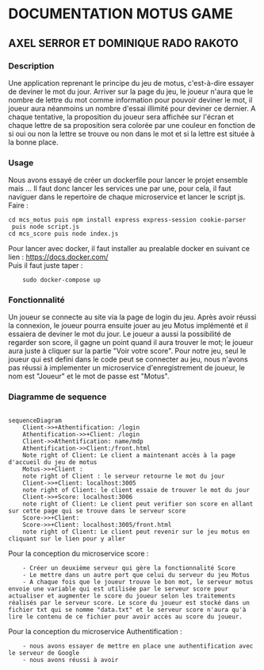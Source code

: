 # DOCUMENTATION MOTUS GAME

## AXEL SERROR ET DOMINIQUE RADO RAKOTO 

### Description
Une application reprenant le principe du jeu de motus, c'est-à-dire essayer de deviner le mot du jour. Arriver sur la page du jeu, le joueur n'aura que le nombre de lettre du mot comme information pour pouvoir deviner le mot, il joueur aura néanmoins un nombre d'essai illimité pour deviner ce dernier. A chaque tentative, la proposition du joueur sera affichée sur l'écran et chaque lettre de sa proposition sera colorée par une couleur en fonction de si oui ou non la lettre se trouve ou non dans le mot et si la lettre est située à la bonne place.

### Usage
Nous avons essayé de créer un dockerfile pour lancer le projet ensemble mais ...
Il faut donc lancer les services une par une, pour cela, il faut naviguer dans le repertoire de chaque microservice et lancer le script js.
Faire :

```
cd mcs_motus puis npm install express express-session cookie-parser
 puis node script.js
cd mcs_score puis node index.js

```

Pour lancer avec docker, il faut installer au prealable docker en suivant ce lien : https://docs.docker.com/  
Puis il faut juste taper :
 
```
    sudo docker-compose up

```

### Fonctionnalité

Un joueur se connecte au site via la page de login du jeu. Après avoir réussi la connexion, le joueur pourra ensuite jouer au jeu Motus implémenté et il essaiera de deviner le mot du jour.
Le joueur a aussi la possibilité de regarder son score, il gagne un point quand il aura trouver le mot; le joueur aura juste à cliquer sur la partie "Voir votre score".
Pour notre jeu, seul le joueur qui est defini dans le code peut se connecter au jeu, nous n'avons pas réussi à implementer un microservice d'enregistrement de joueur, le nom est "Joueur" et le mot de passe est "Motus".

### Diagramme de sequence

```mermaid

sequenceDiagram
    Client->>+Athentification: /login
    Athentification->>+Client: /login
    Client->>Athentification: name/mdp
    Athentification->>Client:/front.html
    Note right of Client: Le client a maintenant accès à la page d'accueil du jeu de motus
    Motus->>+Client : 
    note right of Client : le serveur retourne le mot du jour
    Client->>+Client: localhost:3005
    note right of Client: le client essaie de trouver le mot du jour
    Client->>+Score: localhost:3006
    note right of Client: Le client peut verifier son score en allant sur cette page qui se trouve dans le serveur score
    Score->>+Client: 
    Score->>+Client: localhost:3005/front.html
    note right of Client: Le client peut revenir sur le jeu motus en cliquant sur le lien pour y aller
 ```
Pour la conception du microservice score : 

```
    - Créer un deuxième serveur qui gère la fonctionnalité Score
    - Le mettre dans un autre port que celui du serveur du jeu Motus
    - A chaque fois que le joueur trouve le bon mot, le serveur motus envoie une variable qui est utilisée par le serveur score pour actualiser et augmenter le score du joueur selon les traitements réalisés par le serveur score. Le score du joueur est stocké dans un fichier txt qui se nomme "data.txt" et le serveur score n'aura qu'à lire le contenu de ce fichier pour avoir accès au score du joueur.

```
Pour la conception du microservice Authentification : 

```
    - nous avons essayer de mettre en place une authentification avec le serveur de Google
    - nous avons réussi à avoir 

```